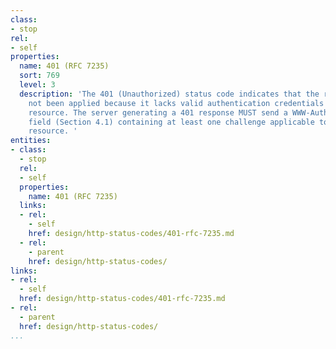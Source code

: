 ```yaml
---
class:
- stop
rel:
- self
properties:
  name: 401 (RFC 7235)
  sort: 769
  level: 3
  description: 'The 401 (Unauthorized) status code indicates that the request has
    not been applied because it lacks valid authentication credentials for the target
    resource. The server generating a 401 response MUST send a WWW-Authenticate header
    field (Section 4.1) containing at least one challenge applicable to the target
    resource. '
entities:
- class:
  - stop
  rel:
  - self
  properties:
    name: 401 (RFC 7235)
  links:
  - rel:
    - self
    href: design/http-status-codes/401-rfc-7235.md
  - rel:
    - parent
    href: design/http-status-codes/
links:
- rel:
  - self
  href: design/http-status-codes/401-rfc-7235.md
- rel:
  - parent
  href: design/http-status-codes/
...
```

